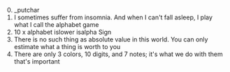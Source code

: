 0. _putchar
1. I sometimes suffer from insomnia. And when I can't fall asleep, I play what I call the alphabet game
2. 10 x alphabet
islower
isalpha
Sign
6. There is no such thing as absolute value in this world. You can only estimate what a thing is worth to you
7. There are only 3 colors, 10 digits, and 7 notes; it's what we do with them that's important
